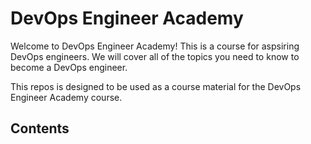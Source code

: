 # DevOps Engineer Academy

Welcome to DevOps Engineer Academy! This is a course for aspsiring DevOps engineers. We will cover all of the topics you need to know to become a DevOps engineer.

This repos is designed to be used as a course material for the DevOps Engineer Academy course.

## Contents